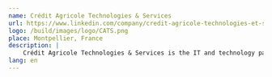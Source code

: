 ```yaml
---
name: Crédit Agricole Technologies & Services
url: https://www.linkedin.com/company/credit-agricole-technologies-et-services/
logo: /build/images/logo/CATS.png
place: Montpellier, France
description: |
    Crédit Agricole Technologies & Services is the IT and technology partner of the 39 Crédit Agricole Regional Banks. It ensures the design, manufacture and maintenance of the banking information system.
lang: en
---
```

